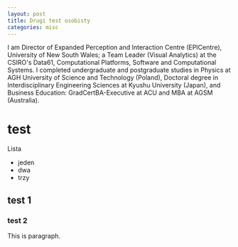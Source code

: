 ```yaml
---
layout: post
title: Drugi test osobisty
categories: misc
---
```


I am Director of Expanded Perception and Interaction Centre (EPICentre), University of New South Wales; a Team Leader (Visual Analytics) at the CSIRO's Data61, Computational Platforms, Software and Computational Systems.
I completed undergraduate and postgraduate studies in Physics at AGH University of Science and Technology (Poland), Doctoral degree in Interdisciplinary Engineering Sciences at Kyushu University (Japan), and Business Education: GradCertBA-Executive at ACU and MBA at AGSM (Australia).

# test 

Lista
* jeden
* dwa
* trzy

## test 1

### test 2

This is paragraph.
